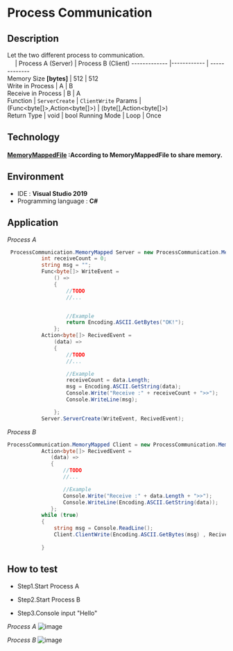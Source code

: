 # Process Communication
## Description
Let the two different process to communication.  
　 | Process A            (Server) | Process B       (Client)
------------- |------------ | -------------        
Memory Size **\[bytes\]** | 512 | 512    
Write in Process | A         |       B   
Receive in Process | B      |       A  
Function | `ServerCreate` |   `ClientWrite`
Params |  (Func<byte\[\]>,Action<byte\[\]>) | (byte\[\],Action<byte\[\]>)  
Return Type | void | bool
Running Mode | Loop | Once
## Technology
#### [MemoryMappedFile](https://docs.microsoft.com/en-us/dotnet/api/system.io.memorymappedfiles.memorymappedfile?view=net-5.0 "Title") :According to MemoryMappedFile to share memory.
## Environment
* IDE : **Visual Studio 2019** 
* Programming language : **C#**
## Application
*Process A*  
 ```C#
  ProcessCommunication.MemoryMapped Server = new ProcessCommunication.MemoryMapped("TEST", 512, 512);
            int receiveCount = 0;
            string msg = "";
            Func<byte[]> WriteEvent =
                () =>
                {
                    //TODO
                    //...


                    //Example
                    return Encoding.ASCII.GetBytes("OK!");
                };
            Action<byte[]> RecivedEvent =
                (data) =>
                {
                    //TODO
                    //...

                    //Example
                    receiveCount = data.Length;
                    msg = Encoding.ASCII.GetString(data);
                    Console.Write("Receive :" + receiveCount + ">>");
                    Console.WriteLine(msg);

                };
            Server.ServerCreate(WriteEvent, RecivedEvent);
 ```
*Process B*  
 ```C#
 ProcessCommunication.MemoryMapped Client = new ProcessCommunication.MemoryMapped("TEST", 512, 512);
            Action<byte[]> RecivedEvent =
               (data) =>
               {
                   //TODO
                   //...

                   //Example
                   Console.Write("Receive :" + data.Length + ">>");
                   Console.WriteLine(Encoding.ASCII.GetString(data));
               };
            while (true)
            {
                string msg = Console.ReadLine();
                Client.ClientWrite(Encoding.ASCII.GetBytes(msg) , RecivedEvent);
         
            }
 ```
 ## How to test  
 * Step1.Start Process A  
 
 * Step2.Start Process B  
 
 * Step3.Console input "Hello"  
 
 *Process A*
 ![image](https://user-images.githubusercontent.com/22924622/121806546-df5a8b80-cc82-11eb-88d1-7548adb1edce.png)
 
 *Process B*
 ![image](https://user-images.githubusercontent.com/22924622/121806568-ee413e00-cc82-11eb-8fe3-15c78ba00596.png)


